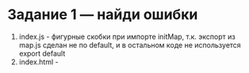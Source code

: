 # Задание 1 — найди ошибки

1. index.js - фигурные скобки при импорте initMap, т.к. экспорт из map.js сделан не по default, и в остальном коде не используется export default
2. index.html - <div id="map" style="width: 100vw; height: 100vh"></div>, для разворота карты на всю страницу
3. map.js - myMap.geoObjects.add(objectManager) для добавления ObjectManager к карте    
4. mappers.js - coordinates: [obj.lat, obj.long] - широта и долгота перепутана местами
5. details.js - замена стрелочных функций на обычные для методов для возможности обращения к шаблону через this
6. chart.js - yAxes: [{ ticks: { beginAtZero: true} }], максимум оси y не должен быть равен 0, поскольку это количество дронов 
7. map.js - objectManager.clusters.options.set('preset', 'islands#greenClusterIcons'); надо убрать, чтобы иконки кластеров раскрашивались в соответствии с нужными цветами
